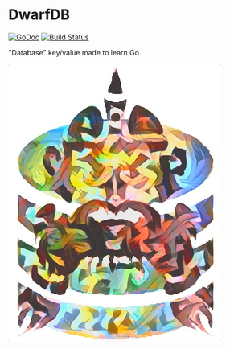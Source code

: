 # DwarfDB
[![GoDoc](https://godoc.org/github.com/zokis/dwarfdb?status.svg)](https://godoc.org/github.com/zokis/dwarfdb) [![Build Status](https://travis-ci.org/zokis/dwarfdb.svg?branch=master)](https://travis-ci.org/zokis/dwarfdb)

"Database" key/value made to learn Go


![Logo](https://raw.githubusercontent.com/zokis/dwarfdb/master/docs/0012e7e77de0b9f1b2b76d64a4bb6a6907f0971a_s2_n1.jpg)
